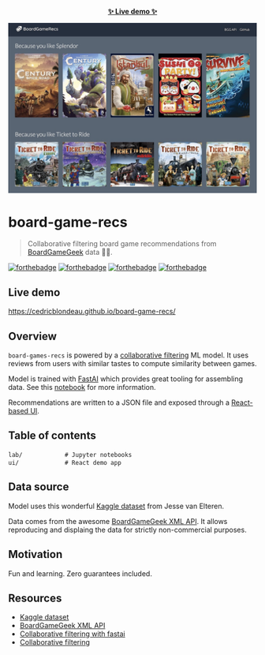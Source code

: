 <p align="center">
  <strong><a href="https://cedricblondeau.github.io/board-game-recs/" title="Live demo">✨ Live demo ✨</a></strong>
</p>

[![board-game-recs-demo](demo.jpg)](https://cedricblondeau.github.io/board-game-recs/)

# board-game-recs

> Collaborative filtering board game recommendations from [BoardGameGeek](https://boardgamegeek.com/) data 🎲🤖.

[![forthebadge](https://forthebadge.com/images/badges/made-with-crayons.svg)](https://forthebadge.com) [![forthebadge](https://forthebadge.com/images/badges/made-with-python.svg)](https://forthebadge.com) [![forthebadge](https://forthebadge.com/images/badges/made-with-javascript.svg)](https://forthebadge.com) [![forthebadge](https://forthebadge.com/images/badges/it-works-why.svg)](https://forthebadge.com)

## Live demo

https://cedricblondeau.github.io/board-game-recs/

## Overview

`board-games-recs` is powered by a [collaborative filtering](https://en.wikipedia.org/wiki/Collaborative_filtering) ML model. It uses reviews from users with similar tastes to compute similarity between games.

Model is trained with [FastAI](https://docs.fast.ai/collab.html) which provides great tooling for assembling data. See this [notebook](lab/model.ipynb) for more information.

Recommendations are written to a JSON file and exposed through a [React-based UI](ui). 

## Table of contents

```
lab/            # Jupyter notebooks
ui/             # React demo app
```

## Data source

Model uses this wonderful [Kaggle dataset](https://www.kaggle.com/jvanelteren/boardgamegeek-reviews) from Jesse van Elteren.

Data comes from the awesome [BoardGameGeek XML API](https://boardgamegeek.com/wiki/page/XML_API_Terms_of_Use). It allows reproducing and displaing the data for strictly non-commercial purposes.

## Motivation

Fun and learning. Zero guarantees included.

## Resources

- [Kaggle dataset](https://www.kaggle.com/jvanelteren/boardgamegeek-reviews)
- [BoardGameGeek XML API](https://boardgamegeek.com/wiki/page/BGG_XML_API2)
- [Collaborative filtering with fastai](https://docs.fast.ai/collab.html)
- [Collaborative filtering](https://en.wikipedia.org/wiki/Collaborative_filtering)
